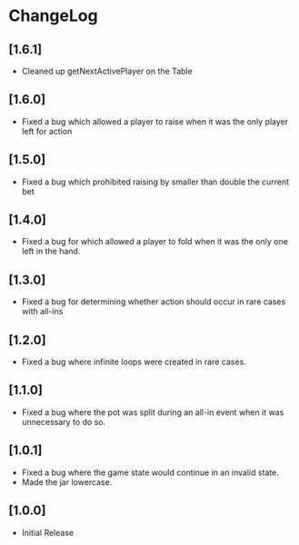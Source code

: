 # ChangeLog

## [1.6.1]
* Cleaned up getNextActivePlayer on the Table

## [1.6.0]
* Fixed a bug which allowed a player to raise when it was the only player left for action

## [1.5.0]
* Fixed a bug which prohibited raising by smaller than double the current bet

## [1.4.0]
* Fixed a bug for which allowed a player to fold when it was the only one left in the hand.

## [1.3.0]
* Fixed a bug for determining whether action should occur in rare cases with all-ins

## [1.2.0]
* Fixed a bug where infinite loops were created in rare cases.

## [1.1.0]

* Fixed a bug where the pot was split during an all-in event when it was unnecessary to do so.

## [1.0.1]

* Fixed a bug where the game state would continue in an invalid state.
* Made the jar lowercase.

## [1.0.0]

* Initial Release